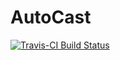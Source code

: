 AutoCast
=============
[![Travis-CI Build Status](https://travis-ci.org/IQSS/AutoCast.png?branch=master)](https://travis-ci.org/IQSS/AutoCast)

